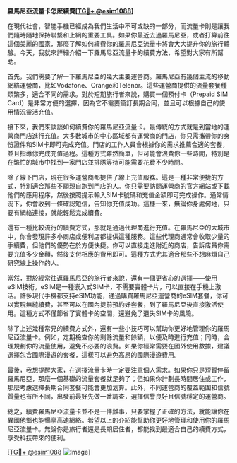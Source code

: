 **羅馬尼亞流量卡怎麽續費[[TG💪+ @esim1088](https://t.me/s/esim1088)]**

在現代社會，智能手機已經成為我們生活中不可或缺的一部分，而流量卡則是讓我們隨時隨地保持聯繫和上網的重要工具。如果你最近去過羅馬尼亞，或者打算前往這個美麗的國家，那麼了解如何續費你的羅馬尼亞流量卡將會大大提升你的旅行體驗。今天，我就來詳細介紹一下羅馬尼亞流量卡的續費方法，希望對大家有所幫助。

首先，我們需要了解一下羅馬尼亞的幾大主要運營商。羅馬尼亞有幾個主流的移動網絡運營商，比如Vodafone、Orange和Telenor。這些運營商提供的流量套餐種類繁多，適合不同的需求。對於短期旅行者來說，購買一個預付卡（Prepaid SIM Card）是非常方便的選擇，因為它不需要簽訂長期合同，並且可以根據自己的使用情況靈活充值。

接下來，我們來談談如何續費你的羅馬尼亞流量卡。最傳統的方式就是到當地的運營商門店進行充值。大多數城市的中心區域都有運營商的門店，你只需攜帶你的身份證件和SIM卡即可完成充值。門店的工作人員會根據你的需求推薦合適的套餐，並且指導你完成充值過程。這種方式雖然簡單，但可能會浪費你一些時間，特別是在繁忙的城市中找到一家門店並排隊等待可能需要花費不少時間。

除了線下門店，現在很多運營商都提供了線上充值服務。這是一種非常便捷的方式，特別適合那些不願親自跑到門店的人。你只需要訪問運營商的官方網站或下載他們的應用程序，然後按照提示輸入SIM卡號碼和充值金額即可完成操作。通常情況下，你會收到一條確認短信，告知你充值成功。這樣一來，無論你身處何地，只要有網絡連接，就能輕鬆完成續費。

還有一種比較流行的續費方式，那就是通過代理商進行充值。在羅馬尼亞的大城市中，你會發現許多小商店或便利店都提供這種服務。這些代理商通常會收取少量的手續費，但他們的優勢在於方便快捷。你可以直接走進附近的商店，告訴店員你需要充值多少金額，然後支付相應的費用即可。這種方式尤其適合那些不想麻煩自己研究線上操作的人。

當然，對於經常往返羅馬尼亞的旅行者來說，還有一個更省心的選擇——使用eSIM技術。eSIM是一種嵌入式SIM卡，不需要實體卡片，可以直接在手機上激活。許多現代手機都支持eSIM功能，通過購買羅馬尼亞運營商的eSIM套餐，你可以實現無縫續費，甚至可以在國內提前預約好套餐，到了羅馬尼亞後直接激活使用。這種方式不僅節省了實體卡的空間，還避免了遺失SIM卡的風險。

除了上述幾種常見的續費方式外，還有一些小技巧可以幫助你更好地管理你的羅馬尼亞流量卡。例如，定期檢查你的剩餘流量和餘額，以便及時進行充值；同時，合理規劃你的流量使用，避免不必要的浪費。如果你經常需要在國外使用數據，建議選擇包含國際漫遊的套餐，這樣可以避免高昂的國際漫遊費用。

最後，我想提醒大家，在選擇流量卡時一定要注意個人需求。如果你只是短暫停留羅馬尼亞，那麼一個基礎的流量套餐就足夠了；但如果你計劃長時間居住或工作，那麼考慮選擇長期合同套餐可能會更加划算。此外，不同運營商的覆蓋範圍和信號質量也有所不同，出發前最好先做一番調查，選擇信譽良好且信號穩定的運營商。

總之，續費羅馬尼亞流量卡並不是一件難事，只要掌握了正確的方法，就能讓你在異國他鄉也能暢享高速網絡。希望以上的介紹能幫助你更好地管理和使用你的羅馬尼亞流量卡。無論你是旅行者還是長期居住者，都能找到最適合自己的續費方式，享受科技帶來的便利。

[[TG💪+ @esim1088](https://t.me/s/esim1088) ![Image](https://i.postimg.cc/4NQfJmqS/Snipaste-2025-05-13-00-14-12.png)]